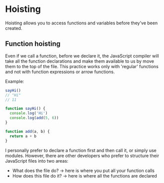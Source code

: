 # Hoisting

Hoisting allows you to access functions and variables before they've been created.

## Function hoisting

Even if we call a function, before we declare it, the JavaScript compiler will take all the function declarations and make them available to us by move them to the top of the file.
This practice works only with 'regular' functions and not with function expressions or arrow functions.

Example:

```js
sayHi()
// "Hi"
// 11

function sayHi() {
  console.log('Hi')
  console.log(add(5, 6))
}

function add(a, b) {
  return a + b
}
```

I personally prefer to declare a function first and then call it, or simply use modules.
However, there are other developers who prefer to structure their JavaScript files into two areas:

- What does the file do? -> here is where you put all your function calls
- How does this file do it? -> here is where all the functions are declared
